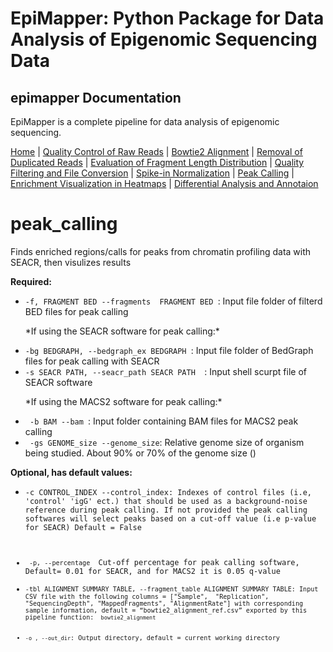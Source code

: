 # EpiMapper: Python Package for Data Analysis of Epigenomic Sequencing Data
## epimapper Documentation

EpiMapper is a complete pipeline for data analysis of epigenomic sequencing.


[Home](index.md) | [Quality Control of Raw Reads](fastqc.md) | [Bowtie2 Alignment](bowtie2_alignment.md) | [Removal of Duplicated Reads](remove_duplicates.md) | [Evaluation of Fragment Length Distribution](fragment_length.md) | [Quality Filtering and File Conversion](filtering.md) | [Spike-in Normalization](spike_in_calibration.md) | [Peak Calling](peak_calling.md) | [Enrichment Visualization in Heatmaps](heatmaps.md) | [Differential Analysis and Annotaion](differential_analysis.md)


# peak_calling
Finds enriched regions/calls for peaks from chromatin profiling data with SEACR, then visulizes results

<p><strong>Required:</strong></p>
<ul>

  <li><code>-f, FRAGMENT BED --fragments  FRAGMENT BED </code>: Input file folder of filterd BED files for peak calling </li>

<p> *If using the SEACR software for peak calling:* </p>

 <li><code>-bg BEDGRAPH, --bedgraph_ex BEDGRAPH </code>: Input file folder of BedGraph files for peak calling with SEACR </li>

 <li><code>-s SEACR PATH, --seacr_path SEACR PATH  </code>: Input shell scurpt file of SEACR software </li>


 <p> *If using the MACS2 software for peak calling:* </p>
<li><code> -b BAM --bam </code>: Input folder containing BAM files for MACS2 peak calling </li>
<li><code> -gs GENOME_size --genome_size</code>: Relative genome size of organism being studied.  About 90% or 70% of the genome size ()





</ul>

<p><strong>Optional, has default values:</strong></p>
<ul>
    <li><code>-c CONTROL_INDEX --control_index: Indexes of control files (i.e, 'control' 'igG' ect.) that should be used as a background-noise reference during peak calling. If not provided the peak calling softwares will select peaks based on a cut-off value (i.e p-value for SEACR) Default = False </li>

   <li><code> -p, --percentage </code> Cut-off percentage for peak calling software, Default= 0.01 for SEACR, and for MACS2 it is 0.05 q-value
  <li><code>-tbl ALIGNMENT SUMMARY TABLE, --fragment_table ALIGNMENT SUMMARY TABLE: Input CSV file with the following columns = ["Sample",	"Replication", "SequencingDepth", "MappedFragments", "AlignmentRate"] with corresponding sample information, default = “bowtie2_alignment_ref.csv” exported by this pipeline function: <code> bowtie2_alignment </code> </li>
  <li><code>-o , --out_dir</code>: Output directory, default = current working directory </li>
</ul>